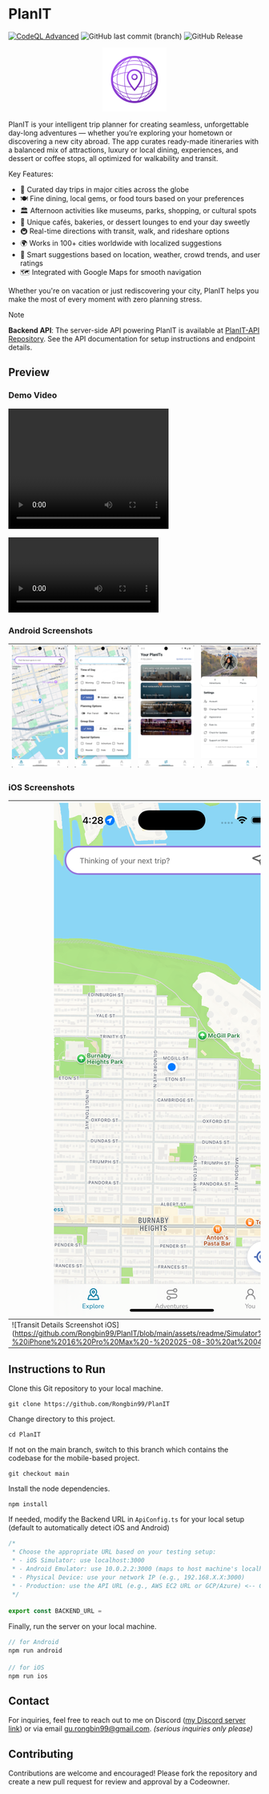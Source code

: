 # PlanIT

[![CodeQL Advanced](https://github.com/Rongbin99/PlanIT/actions/workflows/codeql.yml/badge.svg?branch=main)](https://github.com/Rongbin99/PlanIT/actions/workflows/codeql.yml)
![GitHub last commit (branch)](https://img.shields.io/github/last-commit/Rongbin99/PlanIT/main)
![GitHub Release](https://img.shields.io/github/v/release/Rongbin99/PlanIT?style=flat)

<div align="center">
    <img src="https://github.com/Rongbin99/PlanIT/blob/main/assets/images/planit_logo.png" alt="PlanIT Logo" width="128" height="128"/>
</div>

PlanIT is your intelligent trip planner for creating seamless, unforgettable day-long adventures — whether you’re exploring your hometown or discovering a new city abroad. The app curates ready-made itineraries with a balanced mix of attractions, luxury or local dining, experiences, and dessert or coffee stops, all optimized for walkability and transit.

Key Features:

- 🎯 Curated day trips in major cities across the globe
- 🍽️ Fine dining, local gems, or food tours based on your preferences
- 🏛️ Afternoon activities like museums, parks, shopping, or cultural spots
- 🍰 Unique cafés, bakeries, or dessert lounges to end your day sweetly
- 🚇 Real-time directions with transit, walk, and rideshare options
- 🌍 Works in 100+ cities worldwide with localized suggestions
- 🤖 Smart suggestions based on location, weather, crowd trends, and user ratings
- 🗺️ Integrated with Google Maps for smooth navigation

Whether you're on vacation or just rediscovering your city, PlanIT helps you make the most of every moment with zero planning stress.

> [!NOTE]
> **Backend API**: The server-side API powering PlanIT is available at [PlanIT-API Repository](https://github.com/Rongbin99/PlanIT-API). See the API documentation for setup instructions and endpoint details.

## Preview

### Demo Video

<video src="https://github.com/Rongbin99/PlanIT/blob/main/assets/readme/iOS%20Demo%20Recording.mp4" width="320" height="240" controls></video>

![iOS Demo Recording](https://github.com/Rongbin99/PlanIT/blob/main/assets/readme/iOS%20Demo%20Recording.mp4)

### Android Screenshots

| ![Home Screenshot Android](https://github.com/Rongbin99/PlanIT/blob/main/assets/readme/Screenshot_1754568740.png) | ![Options Dropdown Screenshot Android](https://github.com/Rongbin99/PlanIT/blob/main/assets/readme/Screenshot_1754568745.png) | ![History Screenshot Android](https://github.com/Rongbin99/PlanIT/blob/main/assets/readme/Screenshot_1754568751.png) | ![Profile Screenshot Android](https://github.com/Rongbin99/PlanIT/blob/main/assets/readme/Screenshot_1756535786.png) |
| ---- | ---- | ---- | ---- |

### iOS Screenshots

| ![Home Screenshot iOS](https://github.com/Rongbin99/PlanIT/blob/main/assets/readme/Simulator%20Screenshot%20-%20iPhone%2016%20Pro%20Max%20-%202025-08-30%20at%2004.28.55.png) | ![Options Dropdown Price Selection Screenshot iOS](https://github.com/Rongbin99/PlanIT/blob/main/assets/readme/Simulator%20Screenshot%20-%20iPhone%2016%20Pro%20Max%20-%202025-08-30%20at%2004.29.10.png) | ![History Screenshot iOS](https://github.com/Rongbin99/PlanIT/blob/main/assets/readme/Simulator%20Screenshot%20-%20iPhone%2016%20Pro%20Max%20-%202025-08-30%20at%2004.29.18.png) | ![Trip Plan Screenshot iOS](https://github.com/Rongbin99/PlanIT/blob/main/assets/readme/Simulator%20Screenshot%20-%20iPhone%2016%20Pro%20Max%20-%202025-08-30%20at%2004.29.24.png) | ![Location Details Screenshot iOS](https://github.com/Rongbin99/PlanIT/blob/main/assets/readme/Simulator%20Screenshot%20-%20iPhone%2016%20Pro%20Max%20-%202025-08-30%20at%2004.29.36.png) | 
| ---- | ---- | ---- | ---- | ---- |
| ![Transit Details Screenshot iOS] (https://github.com/Rongbin99/PlanIT/blob/main/assets/readme/Simulator%20Screenshot%20-%20iPhone%2016%20Pro%20Max%20-%202025-08-30%20at%2004.29.46.png) | ![Location Details Screenshot iOS](https://github.com/Rongbin99/PlanIT/blob/main/assets/readme/Simulator%20Screenshot%20-%20iPhone%2016%20Pro%20Max%20-%202025-08-30%20at%2004.29.58.png) | ![Change Password Screenshot iOS](https://github.com/Rongbin99/PlanIT/blob/main/assets/readme/Simulator%20Screenshot%20-%20iPhone%2016%20Pro%20Max%20-%202025-08-30%20at%2004.30.10.png) | ![Theme Selector Screenshot iOS](https://github.com/Rongbin99/PlanIT/blob/main/assets/readme/Simulator%20Screenshot%20-%20iPhone%2016%20Pro%20Max%20-%202025-08-30%20at%2004.30.18.png) | ![Maps Provider Selector Screenshot iOS](https://github.com/Rongbin99/PlanIT/blob/main/assets/readme/Simulator%20Screenshot%20-%20iPhone%2016%20Pro%20Max%20-%202025-08-30%20at%2004.30.24.png) | 

## Instructions to Run

Clone this Git repository to your local machine.

```
git clone https://github.com/Rongbin99/PlanIT
```

Change directory to this project.

```
cd PlanIT
```

If not on the main branch, switch to this branch which contains the codebase for the mobile-based project.

```
git checkout main
```

Install the node dependencies.

```
npm install
```

If needed, modify the Backend URL in `ApiConfig.ts` for your local setup (default to automatically detect iOS and Android)

```ts
/*
 * Choose the appropriate URL based on your testing setup:
 * - iOS Simulator: use localhost:3000 
 * - Android Emulator: use 10.0.2.2:3000 (maps to host machine's localhost)
 * - Physical Device: use your network IP (e.g., 192.168.X.X:3000)
 * - Production: use the API URL (e.g., AWS EC2 URL or GCP/Azure) <-- COMING SOON
 */

export const BACKEND_URL =
```

Finally, run the server on your local machine.

```ts
// for Android
npm run android

// for iOS
npm run ios
```

## Contact

For inquiries, feel free to reach out to me on Discord ([my Discord server link](discord.gg/3ExWbX2AXf)) or via email gu.rongbin99@gmail.com. *(serious inquiries only please)*

## Contributing

Contributions are welcome and encouraged! Please fork the repository and create a new pull request for review and approval by a Codeowner.
